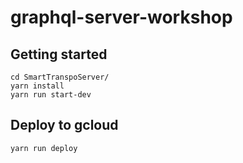 # graphql-server-workshop

## Getting started

```
cd SmartTranspoServer/
yarn install
yarn run start-dev
```

## Deploy to gcloud

```
yarn run deploy
```
